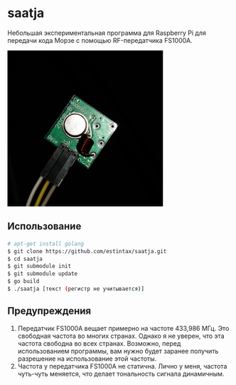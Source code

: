 # saatja

Небольшая экспериментальная программа для Raspberry Pi для передачи кода Морзе с помощью RF-передатчика FS1000A.

![Изображение передатчика FS1000A](https://raw.githubusercontent.com/estintax/saatja/master/doc/fs1000a.png)

## Использование

```Bash
# apt-get install golang
$ git clone https://github.com/estintax/saatja.git
$ cd saatja
$ git submodule init
$ git submodule update
$ go build
$ ./saatja [текст (регистр не учитывается)]
```

## Предупреждения

1. Передатчик FS1000A вещает примерно на частоте 433,986 МГц. Это свободная частота во многих странах. Однако я не уверен, что эта частота свободна во всех странах. Возможно, перед использованием программы, вам нужно будет заранее получить разрешение на использование этой частоты.
2. Частота у передатчика FS1000A не статична. Лично у меня, частота чуть-чуть меняется, что делает тональность сигнала динамичным.
